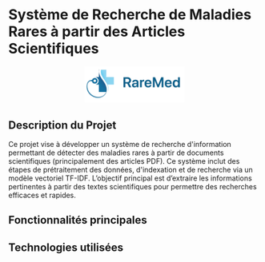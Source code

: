 
# Système de Recherche de Maladies Rares à partir des Articles Scientifiques

<div align="center">
  <img src="images/logo.png" alt="Logo" width="200"/>
</div>


## Description du Projet
Ce projet vise à développer un système de recherche d'information permettant de détecter des maladies rares à partir de documents scientifiques (principalement des articles PDF). Ce système inclut des étapes de prétraitement des données, d'indexation et de recherche via un modèle vectoriel TF-IDF. L’objectif principal est d’extraire les informations pertinentes à partir des textes scientifiques pour permettre des recherches efficaces et rapides.


## Fonctionnalités principales
## Technologies utilisées

